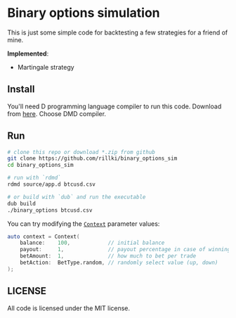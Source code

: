# Binary options simulation
This is just some simple code for backtesting a few strategies for a friend of mine.

**Implemented**:
* Martingale strategy

## Install
You'll need D programming language compiler to run this code. Download from [here](https://dlang.org). Choose DMD compiler.

## Run
```sh
# clone this repo or download *.zip from github
git clone https://github.com/rillki/binary_options_sim
cd binary_options_sim

# run with `rdmd`
rdmd source/app.d btcusd.csv

# or build with `dub` and run the executable
dub build
./binary_options btcusd.csv
```

You can try modifying the [`Context`](./source/app.d#L37) parameter values:
```d
auto context = Context(
    balance:    100,            // initial balance
    payout:     1,              // payout percentage in case of winning (0; 1]
    betAmount:  1,              // how much to bet per trade
    betAction:  BetType.random, // randomly select value (up, down)
);
```

## LICENSE
All code is licensed under the MIT license.
